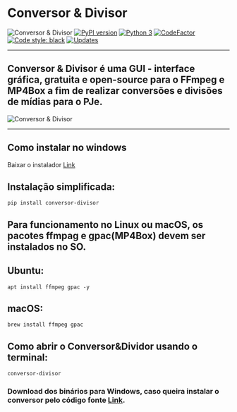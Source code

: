 # Conversor & Divisor
![Conversor & Divisor](https://github.com/hadtrindade/conversor-e-divisor/workflows/Conversor%20&%20Divisor/badge.svg)
[![PyPI version](https://badge.fury.io/py/conversor-divisor.svg)](https://badge.fury.io/py/conversor-divisor)
[![Python 3](https://pyup.io/repos/github/hadtrindade/conversor-e-divisor/python-3-shield.svg)](https://pyup.io/repos/github/hadtrindade/conversor-e-divisor/)
[![CodeFactor](https://www.codefactor.io/repository/github/hadtrindade/conversor-e-divisor/badge)](https://www.codefactor.io/repository/github/hadtrindade/conversor-e-divisor)
[![Code style: black](https://img.shields.io/badge/code%20style-black-000000.svg)](https://github.com/psf/black)
[![Updates](https://pyup.io/repos/github/hadtrindade/conversor-e-divisor/shield.svg)](https://pyup.io/repos/github/hadtrindade/conversor-e-divisor/)

---

## Conversor & Divisor é uma GUI  - interface gráfica, gratuita e open-source para o FFmpeg e MP4Box a fim de realizar conversões e divisões de mídias para o PJe.


![Conversor & Divisor](https://i.imgur.com/whAnUwb.gif)


---

## Como instalar no windows
Baixar o instalador [Link](https://github.com/hadtrindade/conversor-e-divisor/releases)


## Instalação simplificada:

    pip install conversor-divisor

## Para funcionamento no Linux ou macOS, os pacotes ffmpag e gpac(MP4Box) devem ser instalados no SO.

## Ubuntu:
    apt install ffmpeg gpac -y
## macOS:
    brew install ffmpeg gpac

## Como abrir o Conversor&Dividor usando o terminal:
    conversor-divisor

### Download dos binários para Windows, caso queira instalar o conversor pelo código fonte [Link](https://drive.google.com/drive/folders/1h_ySXbsgu-hWg_ZKAWhqQx4mCNzQy3eU?usp=sharing).
